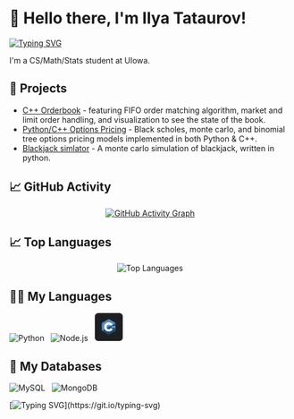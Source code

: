 # 👋 Hello there, I'm Ilya Tataurov!

[![Typing SVG](https://readme-typing-svg.demolab.com?font=Fira+Code&duration=2000&pause=1500&random=false&width=435&lines=Programming++<3;Quantitative+Finance+<3)](https://git.io/typing-svg)

I'm a CS/Math/Stats student at UIowa. 

## 🔭 Projects

- [C++ Orderbook](https://github.com/engineswap/cpp-orderbook) - featuring FIFO order matching algorithm, market and limit order handling, and visualization to see the state of the book.
- [Python/C++ Options Pricing](https://github.com/engineswap/options-pricing) - Black scholes, monte carlo, and binomial tree options pricing models implemented in both Python & C++.
- [Blackjack simlator](https://github.com/engineswap/blackjack-simulator) - A monte carlo simulation of blackjack, written in python.

## 📈 GitHub Activity  

<!-- GitHub Activity Graph -->
<p align="center">
  <a href="https://github.com/ashutosh00710/github-readme-activity-graph">
    <img src="https://github-readme-activity-graph.vercel.app/graph?username=engineswap&hide=issues&bg_color=151515" alt="GitHub Activity Graph">
  </a>
</p>

## 📈 Top Languages

<!-- GitHub Streak Stats -->
<p align="center">
  <img src="https://github-readme-stats.vercel.app/api/top-langs/?username=engineswap&theme=tokyonight&show_icons=true&hide_border=false&layout=compact" alt="Top Languages" style="width: 45%;">
</p>

## 👨‍💻 My Languages
![Python](https://ezicons.cftutorial.workers.dev/icons/?icons=skills-dark-python) &nbsp; ![Node.js](https://ezicons.cftutorial.workers.dev/icons/?icons=skills-dark-nodejs) &nbsp; <img src="https://raw.githubusercontent.com/asyncasad/ezicons/main/public/icons/skills/dark/c%2B%2B.svg" width="50" height="50">


## 🥞 My Databases 
![MySQL](https://ezicons.cftutorial.workers.dev/icons/?icons=skills-dark-mysql) &nbsp; ![MongoDB](https://ezicons.cftutorial.workers.dev/icons/?icons=skills-dark-mongodb) &nbsp; 


[![Typing SVG](https://readme-typing-svg.demolab.com/?lines=Thanks+for+stopping+by!)](https://git.io/typing-svg)
